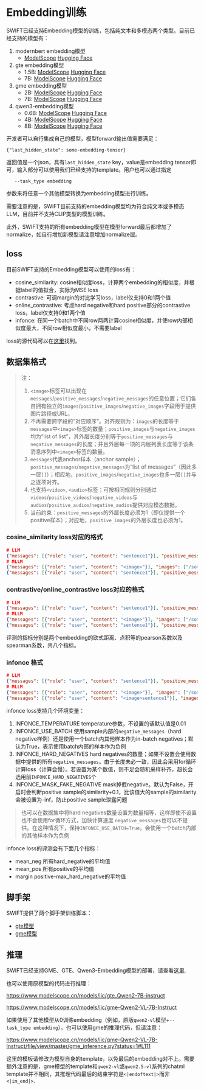 # Embedding训练

SWIFT已经支持Embedding模型的训练，包括纯文本和多模态两个类型。目前已经支持的模型有：

1. modernbert embedding模型
   - [ModelScope](https://modelscope.cn/models/iic/gte-modernbert-base) [Hugging Face](https://huggingface.co/Alibaba-NLP/gte-modernbert-base)
2. gte embedding模型
   - 1.5B: [ModelScope](https://www.modelscope.cn/models/iic/gte_Qwen2-1.5B-instruct) [Hugging Face](https://huggingface.co/Alibaba-NLP/gte-Qwen2-1.5B-instruct)
   - 7B: [ModelScope](https://www.modelscope.cn/models/iic/gte_Qwen2-7B-instruct) [Hugging Face](https://huggingface.co/Alibaba-NLP/gte-Qwen2-7B-instruct)
3. gme embedding模型
   - 2B: [ModelScope](https://www.modelscope.cn/models/iic/gme-Qwen2-VL-2B-Instruct) [Hugging Face](https://huggingface.co/Alibaba-NLP/gme-Qwen2-VL-2B-Instruct)
   - 7B: [ModelScope](https://www.modelscope.cn/models/iic/gme-Qwen2-VL-7B-Instruct) [Hugging Face](https://huggingface.co/Alibaba-NLP/gme-Qwen2-VL-7B-Instruct)
4. qwen3-embedding模型
   - 0.6B: [ModelScope](https://www.modelscope.cn/models/Qwen/Qwen3-Embedding-0.6B) [Hugging Face](https://huggingface.co/Qwen/Qwen3-Embedding-0.6B)
   - 4B: [ModelScope](https://www.modelscope.cn/models/Qwen/Qwen3-Embedding-4B) [Hugging Face](https://huggingface.co/Qwen/Qwen3-Embedding-4B)
   - 8B: [ModelScope](https://www.modelscope.cn/models/Qwen/Qwen3-Embedding-8B) [Hugging Face](https://huggingface.co/Qwen/Qwen3-Embedding-8B)

开发者可以自行集成自己的模型，模型forward输出值需要满足：

```text
{"last_hidden_state": some-embedding-tensor}
```

返回值是一个json，具有`last_hidden_state` key，value是embedding tensor即可，输入部分可以使用我们已经支持的template。用户也可以通过指定

```shell
   --task_type embedding
```
参数来将任意一个其他模型转换为embedding模型进行训练。

需要注意的是，SWIFT目前支持的embedding模型均为符合纯文本或多模态LLM，目前并不支持CLIP类型的模型训练。

此外，SWIFT支持的所有embedding模型在模型forward最后都增加了normalize，如自行增加新模型请注意增加normalize层。

## loss

目前SWIFT支持的Embedding模型可以使用的loss有：

- cosine_similarity: cosine相似度loss，计算两个embedding的相似度，并根据label的值拟合，实际为MSE loss
- contrastive: 可调margin的对比学习loss，label仅支持0和1两个值
- online_contrastive: 考虑hard negative和hard positive部分的contrastive loss，label仅支持0和1两个值
- infonce: 在同一个batch中不同row两两计算cosine相似度，并使row内部相似度最大，不同row相似度最小，不需要label

loss的源代码可以在[这里](https://github.com/modelscope/ms-swift/blob/main/swift/plugin/loss.py)找到。

## 数据集格式

> 注：
> 1. `<image>`标签可以出现在`messages`/`positive_messages`/`negative_messages`的任意位置；它们各自拥有独立的`images`/`positive_images`/`negative_images`字段用于提供图片路径或URL。
> 2. 不再需要跨字段的“对应顺序”。对齐规则为：`images`的长度等于`messages`中`<image>`标签的数量；`positive_images`与`negative_images`均为“list of list”，其外层长度分别等于`positive_messages`与`negative_messages`的长度；并且外层每一项的内层列表长度等于该条消息序列中`<image>`标签的数量。
> 3. `messages`代表anchor样本（anchor sample）；`positive_messages`/`negative_messages`为“list of messages”（因此多一层`[]`）；相应地，`positive_images`/`negative_images`也多一层`[]`并与之逐项对齐。
> 4. 也支持`<video>`, `<audio>`标签；可按相同规则分别通过`videos`/`positive_videos`/`negative_videos`与`audios`/`positive_audios`/`negative_audios`提供对应模态数据。
> 5. 当前约束：`positive_messages`的外层长度必须为1（即仅提供一个positive样本）；对应地，`positive_images`的外层长度也必须为1。

### cosine_similarity loss对应的格式

```json lines
# LLM
{"messages": [{"role": "user", "content": "sentence1"}], "positive_messages": [[{"role": "user", "content": "sentence2"}]], "label": 0.8}
# MLLM
{"messages": [{"role": "user", "content": "<image>"}], "images": ["/some/images1.jpg"],"positive_messages": [[{"role": "user", "content": "<image>sentence"}]], "positive_images": [["/some/images2.jpg"]], "label": 0.7}
{"messages": [{"role": "user", "content": "sentence1"}], "positive_messages": [[{"role": "user", "content": "<image>sentence2"}]], "positive_images": [["/some/images.jpg"]], "label": 0.7}
```


### contrastive/online_contrastive loss对应的格式

```json lines
# LLM
{"messages": [{"role": "user", "content": "sentence1"}], "positive_messages": [[{"role": "user", "content": "sentence2"}]], "label": 1}
# MLLM
{"messages": [{"role": "user", "content": "<image>"}], "images": ["/some/images1.jpg"], "positive_messages": [[{"role": "user", "content": "<image>sentence"}]], "positive_images": [["/some/images2.jpg"]], "label": 1}
{"messages": [{"role": "user", "content": "sentence1"}], "positive_messages": [[{"role": "user", "content": "<image>sentence2"}]], "positive_images": [["/some/images.jpg"]], "label": 0}
```

评测的指标分别是两个embedding的欧式距离、点积等的pearson系数以及spearman系数，共八个指标。

### infonce 格式

```json lines
# LLM
{"messages": [{"role": "user", "content": "sentence1"}], "positive_messages": [[{"role": "user", "content": "sentence2"}]]}
# MLLM
{"messages": [{"role": "user", "content": "<image>"}], "images": ["/some/images.jpg"], "positive_messages": [[{"role": "user", "content": "sentence"}]]}
{"messages": [{"role": "user", "content": "<image>sentence1"}], "images": ["/some/images.jpg"], "positive_messages": [[{"role": "user", "content": "<image>sentence2"}]], "positive_images": [["/some/positive_images.jpg"]], "negative_messages": [[{"role": "user", "content": "<image><image>sentence3"}], [{"role": "user", "content": "<image>sentence4"}]], "negative_images": [["/some/negative_images1.jpg", "/some/negative_images2.jpg"], ["/some/negative_images3.jpg"]]}
```

infonce loss支持几个环境变量：
1. INFONCE_TEMPERATURE temperature参数，不设置的话默认值是0.01
2. INFONCE_USE_BATCH 使用sample内部的`negative_messages`（hard negative样例）还是使用一个batch内其他样本作为in-batch negatives；默认为True，表示使用batch内部的样本作为负例
3. INFONCE_HARD_NEGATIVES hard negatives的数量；如果不设置会使用数据中提供的所有`negative_messages`。由于长度未必一致，因此会采用for循环计算loss（计算会慢）。若设置为某个数值，则不足会随机采样补齐，超长会选用前`INFONCE_HARD_NEGATIVES`个
4. INFONCE_MASK_FAKE_NEGATIVE mask掉假negative。默认为False，开启时会判断positive sample的similarity+0.1，比该值大的sample的similarity会被设置为-inf，防止positive sample泄露问题

> 也可以在数据集中将hard negatives数量设置为数量相等，这样即使不设置也不会使用for循环方式，加快计算速度
> `negative_messages`也可以不提供。在这种情况下，保持`INFONCE_USE_BATCH=True`，会使用一个batch内部的其他样本作为负例

infonce loss的评测会有下面几个指标：
- mean_neg 所有hard_negative的平均值
- mean_pos 所有positive的平均值
- margin positive-max_hard_negative的平均值

## 脚手架

SWIFT提供了两个脚手架训练脚本：

- [gte模型](https://github.com/tastelikefeet/swift/blob/main/examples/train/embedding/train_gte.sh)
- [gme模型](https://github.com/tastelikefeet/swift/blob/main/examples/train/embedding/train_gme.sh)

## 推理

SWIFT已经支持GME、GTE、Qwen3-Embedding模型的部署，请查看[这里](https://github.com/modelscope/ms-swift/blob/main/examples/deploy/embedding/client.py).

也可以使用原模型的代码进行推理：

https://www.modelscope.cn/models/iic/gte_Qwen2-7B-instruct

https://www.modelscope.cn/models/iic/gme-Qwen2-VL-7B-Instruct

如果使用了其他模型从0训练embedding（例如，原版`qwen2-vl`模型+`--task_type embedding`），也可以使用gme的推理代码，但请注意：

https://www.modelscope.cn/models/iic/gme-Qwen2-VL-7B-Instruct/file/view/master/gme_inference.py?status=1#L111

这里的模板请修改为模型自身的template，以免最后的embedding对不上。需要额外注意的是，gme模型的template和`qwen2-vl`或`qwen2.5-vl`系列的chatml template并不相同，其推理代码最后的结束字符是`<|endoftext|>`而非`<|im_end|>`.
